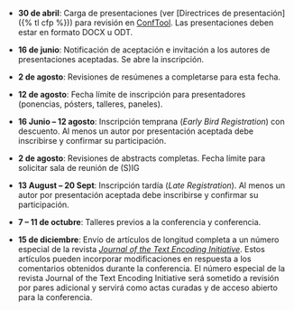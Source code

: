 
- **30 de abril**: Carga de presentaciones (ver [Directrices de presentación]({% tl cfp %})) para revisión en [ConfTool](https://www.conftool.pro/tei2024/). Las presentaciones deben estar en formato DOCX u ODT.

- **16 de junio**: Notificación de aceptación e invitación a los autores de presentaciones aceptadas. Se abre la inscripción.

- **2 de agosto**: Revisiones de resúmenes a completarse para esta fecha.

- **12 de agosto**: Fecha límite de inscripción para presentadores (ponencias, pósters, talleres, paneles). 

- **16 Junio – 12 agosto**: Inscripción temprana (*Early Bird Registration*) con descuento. Al menos un autor por presentación aceptada debe inscribirse y confirmar su participación.

- **2 de agosto**: Revisiones de abstracts completas. Fecha límite para solicitar sala de reunión de (S)IG

- **13 August – 20 Sept**: Inscripción tardía (*Late Registration*).  Al menos un autor por presentación aceptada debe inscribirse y confirmar su participación.

- **7 – 11 de octubre**: Talleres previos a la conferencia y conferencia.

- **15 de diciembre**: Envío de artículos de longitud completa a un número especial de la revista [*Journal of the Text Encoding Initiative*](https://journals.openedition.org/jtei/). Estos artículos pueden incorporar modificaciones en respuesta a los comentarios obtenidos durante la conferencia. El número especial de la revista Journal of the Text Encoding Initiative será sometido a revisión por pares adicional y servirá como actas curadas y de acceso abierto para la conferencia.



